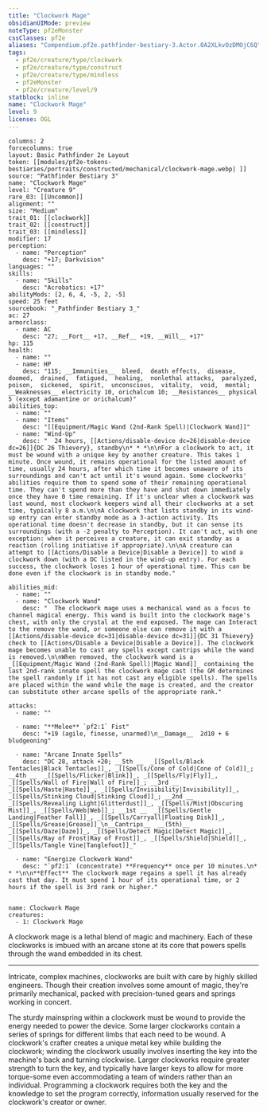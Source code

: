 ```yaml
---
title: "Clockwork Mage"
obsidianUIMode: preview
noteType: pf2eMonster
cssClasses: pf2e
aliases: "Compendium.pf2e.pathfinder-bestiary-3.Actor.0A2XLkvOzDMOjC6Q" 
tags:
  - pf2e/creature/type/clockwork
  - pf2e/creature/type/construct
  - pf2e/creature/type/mindless
  - pf2eMonster
  - pf2e/creature/level/9
statblock: inline
name: "Clockwork Mage"
level: 9
license: OGL
---
```


```statblock
columns: 2
forcecolumns: true
layout: Basic Pathfinder 2e Layout
token: [[modules/pf2e-tokens-bestiaries/portraits/constructed/mechanical/clockwork-mage.webp| ]]
source: "Pathfinder Bestiary 3"
name: "Clockwork Mage"
level: "Creature 9"
rare_03: [[Uncommon]]
alignment: ""
size: "Medium"
trait_01: [[clockwork]]
trait_02: [[construct]]
trait_03: [[mindless]]
modifier: 17
perception:
  - name: "Perception"
    desc: "+17; Darkvision"
languages: ""
skills:
  - name: "Skills"
    desc: "Acrobatics: +17"
abilityMods: [2, 6, 4, -5, 2, -5]
speed: 25 feet
sourcebook: "_Pathfinder Bestiary 3_"
ac: 27
armorclass:
  - name: AC
    desc: "27; __Fort__ +17, __Ref__ +19, __Will__ +17"
hp: 115
health:
  - name: ""
  - name: HP
    desc: "115; __Immunities__  bleed,  death effects,  disease,  doomed,  drained,  fatigued,  healing,  nonlethal attacks,  paralyzed,  poison,  sickened,  spirit,  unconscious,  vitality,  void,  mental; __Weaknesses__ electricity 10, orichalcum 10; __Resistances__ physical 5 (except adamantine or orichalcum)"
abilities_top:
  - name: ""
  - name: "Items"
    desc: "[[Equipment/Magic Wand (2nd-Rank Spell)|Clockwork Wand]]"
  - name: "Wind-Up"
    desc: "  24 hours, [[Actions/disable-device dc=26|disable-device dc=26]]{DC 26 Thievery}, standby\n* * *\n\nFor a clockwork to act, it must be wound with a unique key by another creature. This takes 1 minute. Once wound, it remains operational for the listed amount of time, usually 24 hours, after which time it becomes unaware of its surroundings and can't act until it's wound again. Some clockworks' abilities require them to spend some of their remaining operational time. They can't spend more than they have and shut down immediately once they have 0 time remaining. If it's unclear when a clockwork was last wound, most clockwork keepers wind all their clockworks at a set time, typically 8 a.m.\n\nA clockwork that lists standby in its wind-up entry can enter standby mode as a 3-action activity. Its operational time doesn't decrease in standby, but it can sense its surroundings (with a -2 penalty to Perception). It can't act, with one exception: when it perceives a creature, it can exit standby as a reaction (rolling initiative if appropriate).\n\nA creature can attempt to [[Actions/Disable a Device|Disable a Device]] to wind a clockwork down (with a DC listed in the wind-up entry). For each success, the clockwork loses 1 hour of operational time. This can be done even if the clockwork is in standby mode."

abilities_mid:
  - name: ""
  - name: "Clockwork Wand"
    desc: "  The clockwork mage uses a mechanical wand as a focus to channel magical energy. This wand is built into the clockwork mage's chest, with only the crystal at the end exposed. The mage can Interact to the remove the wand, or someone else can remove it with a [[Actions/disable-device dc=31|disable-device dc=31]]{DC 31 Thievery} check to [[Actions/Disable a Device|Disable a Device]]. The clockwork mage becomes unable to cast any spells except cantrips while the wand is removed.\n\nWhen removed, the clockwork wand is a _[[Equipment/Magic Wand (2nd-Rank Spell)|Magic Wand]]_ containing the last 2nd-rank innate spell the clockwork mage cast (the GM determines the spell randomly if it has not cast any eligible spells). The spells are placed within the wand while the mage is created, and the creator can substitute other arcane spells of the appropriate rank."

attacks:
  - name: ""

  - name: "**Melee** `pf2:1` Fist"
    desc: "+19 (agile, finesse, unarmed)\n__Damage__  2d10 + 6 bludgeoning"

  - name: "Arcane Innate Spells"
    desc: "DC 28, attack +20; __5th __  _[[Spells/Black Tentacles|Black Tentacles]]_, _[[Spells/Cone of Cold|Cone of Cold]]_; __4th __  _[[Spells/Flicker|Blink]]_, _[[Spells/Fly|Fly]]_, _[[Spells/Wall of Fire|Wall of Fire]]_; __3rd __  _[[Spells/Haste|Haste]]_, _[[Spells/Invisibility|Invisibility]]_, _[[Spells/Stinking Cloud|Stinking Cloud]]_; __2nd __  _[[Spells/Revealing Light|Glitterdust]]_, _[[Spells/Mist|Obscuring Mist]]_, _[[Spells/Web|Web]]_; __1st __  _[[Spells/Gentle Landing|Feather Fall]]_, _[[Spells/Carryall|Floating Disk]]_, _[[Spells/Grease|Grease]]_\n__Cantrips__  __(5th)__ _[[Spells/Daze|Daze]]_, _[[Spells/Detect Magic|Detect Magic]]_, _[[Spells/Ray of Frost|Ray of Frost]]_, _[[Spells/Shield|Shield]]_, _[[Spells/Tangle Vine|Tanglefoot]]_"

  - name: "Energize Clockwork Wand"
    desc: "`pf2:1` (concentrate) **Frequency** once per 10 minutes.\n* * *\n\n**Effect** The clockwork mage regains a spell it has already cast that day. It must spend 1 hour of its operational time, or 2 hours if the spell is 3rd rank or higher."
 
```

```encounter-table
name: Clockwork Mage
creatures:
  - 1: Clockwork Mage
```



A clockwork mage is a lethal blend of magic and machinery. Each of these clockworks is imbued with an arcane stone at its core that powers spells through the wand embedded in its chest.

* * *

Intricate, complex machines, clockworks are built with care by highly skilled engineers. Though their creation involves some amount of magic, they're primarily mechanical, packed with precision-tuned gears and springs working in concert.

The sturdy mainspring within a clockwork must be wound to provide the energy needed to power the device. Some larger clockworks contain a series of springs for different limbs that each need to be wound. A clockwork's crafter creates a unique metal key while building the clockwork; winding the clockwork usually involves inserting the key into the machine's back and turning clockwise. Larger clockworks require greater strength to turn the key, and typically have larger keys to allow for more torque-some even accommodating a team of winders rather than an individual. Programming a clockwork requires both the key and the knowledge to set the program correctly, information usually reserved for the clockwork's creator or owner.
